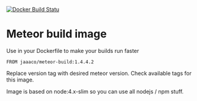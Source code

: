 [![Docker Build Statu](https://img.shields.io/docker/build/jaaaco/meteor-build.svg)](https://hub.docker.com/r/jaaaco/meteor-build/)

# Meteor build image

Use in your Dockerfile to make your builds run faster

```
FROM jaaaco/meteor-build:1.4.4.2
```

Replace version tag with desired meteor version. Check available tags for this image.

Image is based on node:4.x-slim so you can use all nodejs / npm stuff.
